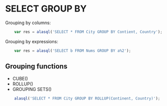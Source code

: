 # SELECT GROUP BY

Grouping by columns:
```js
    var res = alasql('SELECT * FROM City GROUP BY Contient, Country');
```

Grouping by expressions:

```js
    var res = alasql('SELECT b FROM Nums GROUP BY a%2');
```

## Grouping functions
* CUBE()
* ROLLUP()
* GROUPING SETS()

```js
    alasql('SELECT * FROM City GROUP BY ROLLUP(Continent, Country)');
```

